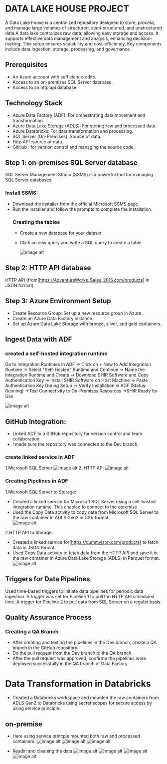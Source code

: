  # DATA LAKE HOUSE PROJECT
 
 A Data Lake house is a centralized repository designed to store, process, and manage large volumes of structured, semi-structured, and unstructured data.A data lake centralizes raw data, allowing easy storage and access. It supports effective data management and analysis, enhancing decision-making. This setup ensures scalability and cost-efficiency. Key components include data ingestion, storage, processing, and governance
            
 ## Prerequisites
 * An Azure account with sufficient credits.
 * Access to an on-premises SQL Server database.
 * Access to an http api database

## Technology Stack
* Azure Data Factory (ADF): For orchestrating data movement and transformation.
* Azure Data Lake Storage (ADLS): For storing raw and processed data.
* Azure Databricks: For data transformation and processing.
* SQL Server (On-Premises): Source of data.
* Http API :source of data
* GitHub : for version control and managing the source code.

 ## Step 1:  on-premises SQL Server database
 SQL Server Management Studio (SSMS) is a powerful tool for managing SQL Server databases
 ### Install SSMS:
* Download the installer from the official Microsoft SSMS page.
* Run the installer and follow the prompts to complete the installation.
   ### Creating the tables
  * Create a new database for your dataset
  * Click on new query and write a SQL query to create a table.

    ![image alt](https://github.com/bijibabu/CASE-STUDY/blob/main/Retail/screenshot/ssmslogin.png?raw=true)

## Step 2: HTTP API database
HTTP API (from[https://AdventureWorks_Sales_2015.com/products] in JSON format)
  
## Step 3: Azure Environment Setup
* Create Resource Group: Set up a new resource group in Azure.
* Create an Azure Data Factory instance.
* Set up Azure Data Lake Storage with bronze, silver, and gold containers.
## Ingest Data with ADF
###  created a self-hosted integration runtime

 Go to  Integration Runtimes in ADF → Click on + New to Add Integration Runtime →
Select "Self-Hosted" Runtime and Continue → Name the Integration Runtime and Create →
Download SHIR Software and Copy Authentication Key → Install SHIR Software on Host Machine → Paste Authentication Key During Setup → Verify Installation in ADF (Status: Running) →Test Connectivity to On-Premises Resources →SHIR Ready for Use

 ![image alt](https://github.com/bijibabu/CASE-STUDY/blob/main/Retail/screenshot/integration%20runtime.png?raw=true)
 ## GitHub Integration:
 
* Linked ADF to a GitHub repository for version control and team collaboration.
* I made sure the repository was connected to the Dev branch. 


 ### create linked service in ADF
 
 1.Microsoft SQL Server 
     ![image alt](https://github.com/bijibabu/CASE-STUDY/blob/main/Retail/screenshot/ssmslink.png?raw=true)
 2. HTTP API 
![image alt](https://github.com/bijibabu/CASE-STUDY/blob/main/Retail/screenshot/httplink.png?raw=true)


###  Creating Pipelines in ADF    
 1.Microsoft SQL Server to Storage:
  * Created a linked service for Microsoft SQL Server using a self-hosted integration 
    runtime. This enabled  to connect to the opremise  
  *  Used the Copy Data activity to copy data from Microsoft SQL Server to the raw
      container in ADLS Gen2 in CSV format.    
  ![image alt](https://github.com/bijibabu/CASE-STUDY/blob/main/Retail/screenshot/ssms%20pipiline.png?raw=true)

2.HTTP API to Storage:
* Created a linked service for[https://dummyjson.com/products] to fetch data in JSON 
  format. 
*  Used Copy Data activity to fetch data from the HTTP API and save it in the raw
 container in Azure Data Lake Storage (ADLS) in Parquet format. 
   ![image alt](https://github.com/bijibabu/CASE-STUDY/blob/main/Retail/screenshot/http%20pipeline.png?raw=true)

## Triggers for Data Pipelines
Used time-based triggers to initiate data pipelines for periodic data ingestion.
A trigger was set for Pipeline 1 to pull the HTTP API  scheduled time.
A trigger for Pipeline 2 to pull data from SQL Server on a regular basis.

## Quality Assurance Process
 ### Creating a QA Branch 
* After creating and testing the pipelines in the Dev branch, create a QA branch in the 
  GitHub repository. 
* Do the pull request from the Dev branch to the QA branch. 
* After the pull request was approved, confirme the pipelines were deployed 
  successfully in the QA branch of Data Factory.
  
# Data Transformation in Databricks
* Created a Databricks workspace and mounted the raw containers from 
 ADLS Gen2 to Databricks using secret scopes for secure access by using
 service principle. 

## on-premise
*  Here using service princple mounted both raw and processed containers.
   ![image alt](https://github.com/bijibabu/CASE-STUDY/blob/main/Retail/screenshot/onpremise%20start.png?raw=true)
    ![image alt](https://github.com/bijibabu/CASE-STUDY/blob/main/Retail/screenshot/mount%20onpremise.png?raw=true)
   ![image alt](https://github.com/bijibabu/CASE-STUDY/blob/main/Retail/screenshot/mount%20processed.png?raw=true)

* Readin and cleaning the data
   ![image alt](https://github.com/bijibabu/CASE-STUDY/blob/main/Retail/screenshot/onpremise%20read.png?raw=true)
   ![image alt](https://github.com/bijibabu/CASE-STUDY/blob/main/Retail/screenshot/onpremise%20r.png?raw=true)
   ![image alt](https://github.com/bijibabu/CASE-STUDY/blob/main/Retail/screenshot/onpremise%20s.png?raw=true)
   ![image alt](https://github.com/bijibabu/CASE-STUDY/blob/main/Retail/screenshot/onpremise%20b.png?raw=true)
  
